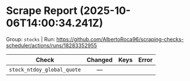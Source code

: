 # Scrape Report (2025-10-06T14:00:34.241Z)

Group: `stocks`  |  Run: https://github.com/AlbertoRoca96/scraping-checks-scheduler/actions/runs/18283352955

| Check | Changed | Keys | Error |
|---|:---:|:--|:--|
| `stock_ntdoy_global_quote` | — |  |  |
